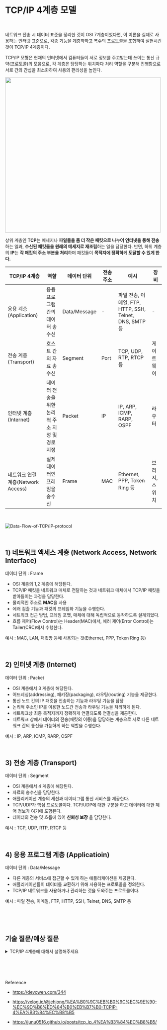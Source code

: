# TCP/IP 4계층 모델

<br>

네트워크 전송 시 데이터 표준을 정리한 것이 OSI 7계층이었다면, 이 이론을 실제로 사용하는 인터넷 표준으로, 각종 기능을 계층화하고 복수의 프로토콜을 조합하여 실현시킨 것이 TCP/IP 4계층이다.

TCP/IP 모형은 현재의 인터넷에서 컴퓨터들이 서로 정보를 주고받는데 쓰이는 통신 규약(프로토콜)의 모음으로, 각 계층은 담당하는 위치마다 처리 역할을 구분해 진행함으로 서로 간의 간섭을 최소화하여 사용의 편리성을 높인다.

<img src="https://blog.kakaocdn.net/dn/bTFbPP/btqObZlPFkB/rtTQk14mYJGkjx3T9cGfd1/img.png" width=500/>

상위 계층인 **TCP**는 메세지나 **파일들을 좀 더 작은 패킷으로 나누어 인터넷을 통해 전송**하는 일과, **수신된 패킷들을 원래의 메세지로 재조립**하는 일을 담당한다. 반면, 하위 계층의 **IP**는 **각 패킷의 주소 부분을 처리**하며 패킷들이 **목적지에 정확하게 도달할 수 있게 한다.**

| TCP/IP 4계층                       | 역할                                             | 데이터 단위  | 전송 주소 | 예시                                                    | 장비           |
| ---------------------------------- | ------------------------------------------------ | ------------ | --------- | ------------------------------------------------------- | -------------- |
| 응용 계층(Application)             | 응용프로그램 간의 데이터 송수신                  | Data/Message | -         | 파일 전송, 이메일, FTP, HTTP, SSH, Telnet, DNS, SMTP 등 | -              |
| 전송 계층(Transport)               | 호스트 간의 자료 송수신                          | Segment      | Port      | TCP, UDP, RTP, RTCP 등                                  | 게이트웨이     |
| 인터넷 계층(Internet)              | 데이터 전송을 위한 논리적 주소 지정 및 경로 지정 | Packet       | IP        | IP, ARP, ICMP, RARP, OSPF                               | 라우터         |
| 네트워크 연결 계층(Network Access) | 실제 데이터인 프레임을 송수신                    | Frame        | MAC       | Ethernet, PPP, Token Ring 등                            | 브리지, 스위치 |

<br>

![Data-Flow-of-TCP/IP-protocol](https://www.elprocus.com/wp-content/uploads/Data-Flow-of-TCP-IP-protocol.jpg)

<br>

## 1) 네트워크 액세스 계층 (Network Access, Network Interface)

데이터 단위 : Frame

- OSI 계층의 1,2 계층에 해당된다.
- TCP/IP 패킷을 네트워크 매체로 전달하는 것과 네트워크 매체에서 TCP/IP 패킷을 받아들이는 과정을 담당한다.
- 물리적인 주소로 **MAC**을 사용
- 에러 검출 기능과 패킷의 프레임화 기능을 수행한다.
- 네트워크 접근 방법, 프레임 포맷, 매체에 대해 독립적으로 동작하도록 설계되었다.
- 흐름 제어(Flow Control)는 Header(MAC)에서, 에러 제어(Error Control)는 Tailer(CRC)에서 수행한다.

예시 : MAC, LAN, 패킷망 등에 사용되는 것(Ethernet, PPP, Token Ring 등)

<br>

## 2) 인터넷 계층 (Internet)

데이터 단위 : Packet

- OSI 계층에서 3 계층에 해당된다.
- 어드레싱(addressing), 패키징(packaging), 라우팅(routing) 기능을 제공한다.
- 통신 노드 간의 IP 패킷을 전송하는 기능과 라우팅 기능을 담당
- 논리적 주소인 IP를 이용한 노드간 전송과 라우팅 기능을 처리하게 된다.
- 네트워크상 최종 목적지까지 정확하게 연결되도록 연결성을 제공한다.
- 네트워크 상에서 데이터의 전송(패킷의 이동)을 담당하는 계층으로 서로 다른 네트워크 간의 통신을 가능하게 하는 역할을 수행한다.

예시 : IP, ARP, ICMP, RARP, OSPF

<br>

## 3) 전송 계층 (Transport)

데이터 단위 : Segment

- OSI 계층에서 4 계층에 해당된다.
- 자료의 송수신을 담당한다.
- 애플리케이션 계층의 세션과 데이터그램 통신 서비스를 제공한다.
- TCP/UDP가 핵심 프로토콜이다. TCP/UDP에 대한 구분을 하고 데이터에 대한 제어 정보가 여기에 포함된다.
- 데이터의 전송 및 흐름에 있어 **신뢰성 보장** 을 담당한다.

예시 : TCP, UDP, RTP, RTCP 등

<br>

## 4) 응용 프로그램 계층 (Applicatioin)

데이터 단위 : Data/Message

- 다른 계층의 서비스에 접근할 수 있게 하는 애플리케이션을 제공한다.
- 애플리케이션들이 데이터를 교환하기 위해 사용하는 프로토콜을 정의한다.
- TCP/IP 네트워크를 사용하거나 관리하는 것을 도와주는 프로토콜이다.

예시 : 파일 전송, 이메일, FTP, HTTP, SSH, Telnet, DNS, SMTP 등

<br>

<br>

<br>

## 기술 질문/예상 질문

<details>
<summary>TCP/IP 4계층에 대해서 설명해주세요</summary>



<br>

1계층 네트워크 액세스 : 물리+데이터링크, MAC주소 사용

2계층 인터넷 : 네트워크, 통신 노드간의 IP패킷을 전송하는 기능과 라우팅 기능 담당

3계층 전송 : 전송, 통신 노드간의 연결 제어 및 신뢰성 있는 데이터 전송 담당

4계층 응용 : 세션+표현+응용, 응용 프로그램 구현

</details>

<br>

<br>
<br>

<br>







Reference

- https://devowen.com/344
- https://velog.io/@jehjong/%EA%B0%9C%EB%B0%9C%EC%9E%90-%EC%9D%B8%ED%84%B0%EB%B7%B0-TCPIP-4%EA%B3%84%EC%B8%B5

- https://junu0516.github.io/posts/tcp_ip_4%EA%B3%84%EC%B8%B5/